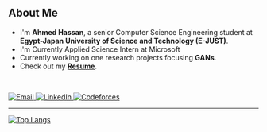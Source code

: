 ## About Me  

- I'm **Ahmed Hassan**, a senior Computer Science Engineering student at **Egypt-Japan University of Science and Technology (E-JUST)**.  
- I'm Currently Applied Science Intern at Microsoft
- Currently working on one research projects focusing **GANs**.
- Check out my **[Resume](https://drive.google.com/file/d/1XAY1Iuky9Gu7AqPPlqoo02ZkTxwSxSos/view?usp=drive_link)**.  


<br />

<p align="left">
  <a href="mailto:ahmed.hasan@ejust.edu.eg">
    <img src="https://img.shields.io/badge/Email-D14836?style=for-the-badge&logo=gmail&logoColor=white" alt="Email">
  </a>
  <a href="https://www.linkedin.com/in/ahmed-hassan-964002245/">
    <img src="https://img.shields.io/badge/LinkedIn-0077B5?style=for-the-badge&logo=linkedin&logoColor=white" alt="LinkedIn">
  </a>
  <a href="https://codeforces.com/profile/ahmedmo10">
    <img src="https://img.shields.io/badge/Codeforces-1F8ACB?style=for-the-badge&logo=codeforces&logoColor=white" alt="Codeforces">
  </a>
</p>


---



[![Top Langs](https://github-readme-stats.vercel.app/api/top-langs/?username=ahmedmo1242&exclude_repo=JupyterNotebookRepo&hide=jupyter%20notebook,pure%20basic,purebasic,less,scss&layout=compact&hide_title=true&langs_count=8)](https://github.com/anuraghazra/github-readme-stats)

